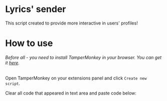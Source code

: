 # Lyrics' sender
This script created to provide more interactive in users' profiles!
# How to use
###### Before all - you need to install TamperMonkey in your browser. You can get it [here](https://www.tampermonkey.net).
Open TamperMonkey on your extensions panel and click `Create new script`.

Clear all code that appeared in text area and paste code below:
```js

```
